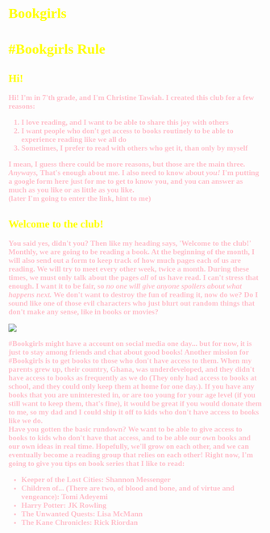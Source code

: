 # Bookgirls
 <!DOCTYPE html>
 <html>
    <head>
        <title> #Bookgirls </title>
        <style> 
        p {
        color: pink;
        font-family: "Didot", serif;
        font-size: 15px;
        font-weight: bold;
        }
        h2 {
        color: yellow;
        font-family: "Blippo", fantasy;
        font-size: 1.5em
        }
        h1 {color: yellow;
        font-family: "Trattatello", fantasy
        }
        ul {
        color: pink;
        font-family: "Didot", serif;
        font-size: 15px;
        font-weight: bold;
        }
        ol {
        color: pink;
        font-family: "Didot", serif;
        font-size: 15px;
        font-weight: bold;
        }
        </style>
 </head>
            <body>
                <h1> #Bookgirls Rule </h1>
<h2> Hi! </h2>
<p> Hi! I'm in 7'th grade, and I'm Christine Tawiah. I created this club for a few reasons:
  <ol>
    <li> I love reading, and I want to be able to share this joy with others </li>
    <li> I want people who don't get access to books routinely to be able to experience reading like we all do </li>
    <li> Sometimes, I prefer to read with others who get it, than only by myself </li>
    </ol> </p>
   <p> I mean, I guess there could be more reasons, but those are the main three.
  <em> Anyways, </em> That's enough about me. I also need to know about <em> you! </em> I'm putting a google form here just for me to get to know you, and you can answer as much as you like or as little as you like. <br> (later I'm going to enter the link, hint to me) <br> </p>
<h2> Welcome to the club! </h2>
<p> You said yes, didn't you? Then like my heading says, 'Welcome to the club!' Monthly, we are going to be reading a book. At the beginning of the month, I will also send out a form to keep track of how much pages each of us are reading. We will try to meet every other week, twice a month. During these times, we must only talk about the pages <em> all </em> of us have read. I can't stress that enough. I want it to be fair, so <strong> <em> no one </em> </strong> <em> will give anyone spoliers about what happens next. </em> We don't want to destroy the fun of reading it, now do we? Do I sound like one of those evil characters who just blurt out random things that don't make any sense, like in books or movies?</p>
               <img src="https://images.app.goo.gl/9vV8TU3KXfkEjxUy9">
              <p> #Bookgirls might have a account on social media one day... but for now, it is just to stay among friends and chat about good books! Another mission for #Bookgirls is to get books to those who don't have access to them. When my parents grew up, their country, Ghana, was underdeveloped, and they didn't have access to books as frequently as we do (They only had access to books at school, and they could only keep them at home for one day.). If you have any books that you are uninterested in, or are too young for your age level (if you still want to keep them, that's fine), it would be great if you would donate them to me, so my dad and I could ship it off to kids who don't have access to books like we do. <br> Have you gotten the basic rundown? We want to be able to give access to books to kids who don't have that access, and to be able our own books and our own ideas in real time. Hopefully, we'll grow on each other, and we can eventually become a reading group that relies on each other! Right now, I'm going to give you tips on book series that I like to read:
              <ul>
                <li> Keeper of the Lost Cities: Shannon Messenger </li>
                <li> Children of... (There are two, of blood and bone, and of virtue and vengeance): Tomi Adeyemi </li>
                <li> Harry Potter: JK Rowling </li>
                <li> The Unwanted Quests: Lisa McMann</li>
                <li> The Kane Chronicles: Rick Riordan </li>
                </ul>
              </p>
                </body>
                </html>

